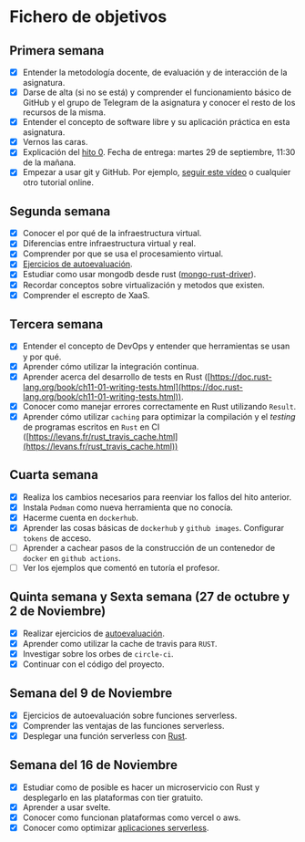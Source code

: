 # Fichero de objetivos

## Primera semana

- [x] Entender la metodología docente, de evaluación y de interacción de la asignatura.
- [x] Darse de alta (si no se está) y comprender el funcionamiento básico de GitHub y el grupo de Telegram de la asignatura y conocer el resto de los recursos de la misma.
- [x] Entender el concepto de software libre y su aplicación práctica en esta asignatura.
- [x] Vernos las caras.
- [x] Explicación del [hito 0](http://jj.github.io/IV/documentos/proyecto/0.Repositorio). Fecha de entrega: martes 29 de septiembre, 11:30 de la mañana.
- [x] Empezar a usar git y GitHub. Por ejemplo, [seguir este vídeo](https://www.youtube.com/watch?v=gmXyJI01qa8) o cualquier otro tutorial online.

## Segunda semana

- [x] Conocer el por qué de la infraestructura virtual.
- [x] Diferencias entre infraestructura virtual y real.
- [x] Comprender por que se usa el procesamiento virtual.
- [x] [Ejercicios de autoevaluación](https://github.com/yabirgb/IV-autoevaluacion/tree/master/introduccion-iv).
- [x] Estudiar como usar mongodb desde rust ([mongo-rust-driver](https://github.com/mongodb/mongo-rust-driver)).
- [x] Recordar conceptos sobre virtualización y metodos que existen.
- [x] Comprender el escrepto de XaaS.

## Tercera semana

- [x] Entender el concepto de DevOps y entender que herramientas se usan y por qué.
- [x] Aprender cómo utilizar la integración continua.
- [x] Aprender acerca del desarrollo de tests en Rust ([https://doc.rust-lang.org/book/ch11-01-writing-tests.html](https://doc.rust-lang.org/book/ch11-01-writing-tests.html)).
- [x] Conocer como manejar errores correctamente en Rust utilizando `Result`.
- [x] Aprender cómo utilizar `caching` para optimizar la compilación y el _testing_ de programas escritos en `Rust` en CI ([https://levans.fr/rust_travis_cache.html](https://levans.fr/rust_travis_cache.html))

## Cuarta semana

- [x] Realiza los cambios necesarios para reenviar los fallos del hito anterior.
- [x] Instala `Podman` como nueva herramienta que no conocía.
- [x] Hacerme cuenta en `dockerhub`.
- [x] Aprender las cosas básicas de `dockerhub` y `github images`. Configurar `tokens` de acceso.
- [ ] Aprender a cachear pasos de la construcción de un contenedor de `docker` en `github actions`. 
- [ ] Ver los ejemplos que comentó en tutoría el profesor.

## Quinta semana y Sexta semana (27 de octubre y 2 de Noviembre)

- [x] Realizar ejercicios de [autoevaluación](https://github.com/yabirgb/IV-autoevaluacion/tree/master/CI).
- [x] Aprender como utilizar la cache de travis para `RUST`.
- [x] Investigar sobre los orbes de `circle-ci`.
- [x] Continuar con el código del proyecto. 

## Semana del 9 de Noviembre

- [x] Ejercicios de autoevaluación sobre funciones serverless.
- [x] Comprender las ventajas de las funciones serverless.
- [x] Desplegar una función serverless con [Rust](https://github.com/yabirgb/IV-autoevaluacion/tree/master/vercel-example).

## Semana del 16 de Noviembre

- [x] Estudiar como de posible es hacer un microservicio con Rust y desplegarlo en las plataformas con tier gratuito.
- [x] Aprender a usar svelte.
- [x] Conocer como funcionan plataformas como vercel o aws.
- [x] Conocer como optimizar [aplicaciones serverless](https://medium.com/theburningmonk-com/all-my-posts-on-serverless-aws-lambda-43c17a147f91).
